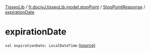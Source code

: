 [TisseoLib](../../index.md) / [fr.docjyJ.tisseoLib.model.stopPoint](../index.md) / [StopPointResponse](index.md) / [expirationDate](./expiration-date.md)

# expirationDate

`val expirationDate: LocalDateTime` [(source)](https://github.com/docjyJ/TisseoLib/tree/master/src/main/kotlin/fr/docjyJ/tisseoLib/model/stopPoint/StopPointResponse.kt#L9)